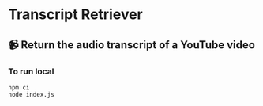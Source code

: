 # Transcript Retriever

## 📹 Return the audio transcript of a YouTube video

### To run local

```
npm ci
node index.js
```